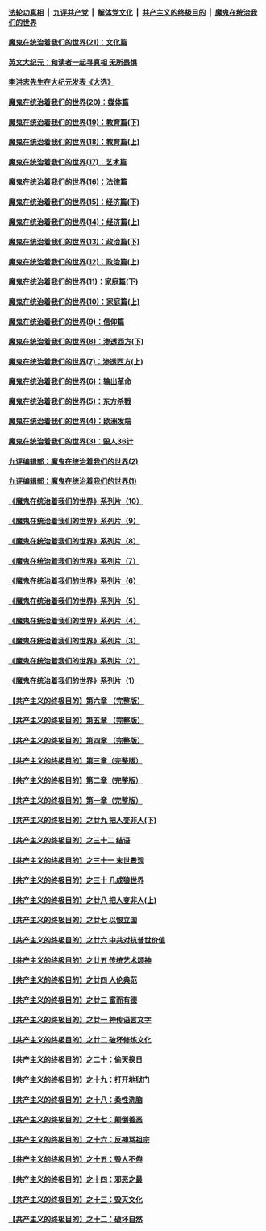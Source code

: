

####  [法轮功真相](../../../../basic/blob/master/README.md?t=12250531) &nbsp;|&nbsp; [九评共产党](../../../../9ping.md/blob/master/README.md?t=12250531) &nbsp;|&nbsp; [解体党文化](../../../../jtdwh.md/blob/master/README.md?t=12250531)  &nbsp;|&nbsp; [共产主义的终极目的](../../../../gczydzjmd.md/blob/master/README.md?t=12250531) &nbsp;|&nbsp; [魔鬼在统治我们的世界](../../../../mgztzwmdsj.md/blob/master/README.md?t=12250531) 

#### [魔鬼在统治着我们的世界(21)：文化篇](../pages/nsc422/n10597706.md?t=12250531) 

#### [英文大纪元：和读者一起寻真相 无所畏惧](../pages/nsc422/n12542027.md?t=12250531) 

#### [李洪志先生在大纪元发表《大选》](../pages/nsc422/n12534746.md?t=12250531) 

#### [魔鬼在统治着我们的世界(20)：媒体篇](../pages/nsc422/n10586579.md?t=12250531) 

#### [魔鬼在统治着我们的世界(19)：教育篇(下)](../pages/nsc422/n10564808.md?t=12250531) 

#### [魔鬼在统治着我们的世界(18)：教育篇(上)](../pages/nsc422/n10526970.md?t=12250531) 

#### [魔鬼在统治着我们的世界(17)：艺术篇](../pages/nsc422/n10499093.md?t=12250531) 

#### [魔鬼在统治着我们的世界(16)：法律篇](../pages/nsc422/n10485969.md?t=12250531) 

#### [魔鬼在统治着我们的世界(15)：经济篇(下)](../pages/nsc422/n10469975.md?t=12250531) 

#### [魔鬼在统治着我们的世界(14)：经济篇(上)](../pages/nsc422/n10457370.md?t=12250531) 

#### [魔鬼在统治着我们的世界(13)：政治篇(下)](../pages/nsc422/n10448270.md?t=12250531) 

#### [魔鬼在统治着我们的世界(12)：政治篇(上)](../pages/nsc422/n10444576.md?t=12250531) 

#### [魔鬼在统治着我们的世界(11)：家庭篇(下)](../pages/nsc422/n10440961.md?t=12250531) 

#### [魔鬼在统治着我们的世界(10)：家庭篇(上)](../pages/nsc422/n10435448.md?t=12250531) 

#### [魔鬼在统治着我们的世界(9)：信仰篇](../pages/nsc422/n10432159.md?t=12250531) 

#### [魔鬼在统治着我们的世界(8)：渗透西方(下)](../pages/nsc422/n10429603.md?t=12250531) 

#### [魔鬼在统治着我们的世界(7)：渗透西方(上)](../pages/nsc422/n10426013.md?t=12250531) 

#### [魔鬼在统治着我们的世界(6)：输出革命](../pages/nsc422/n10421536.md?t=12250531) 

#### [魔鬼在统治着我们的世界(5)：东方杀戮](../pages/nsc422/n10417707.md?t=12250531) 

#### [魔鬼在统治着我们的世界(4)：欧洲发端](../pages/nsc422/n10414890.md?t=12250531) 

#### [魔鬼在统治着我们的世界(3)：毁人36计](../pages/nsc422/n10411583.md?t=12250531) 

#### [九评编辑部：魔鬼在统治着我们的世界(2)](../pages/nsc422/n10410036.md?t=12250531) 

#### [九评编辑部：魔鬼在统治着我们的世界(1)](../pages/nsc422/n10406825.md?t=12250531) 

#### [《魔鬼在统治着我们的世界》系列片（10）](../pages/nsc422/n12292670.md?t=12250531) 

#### [《魔鬼在统治着我们的世界》系列片（9）](../pages/nsc422/n12290859.md?t=12250531) 

#### [《魔鬼在统治着我们的世界》系列片（8）](../pages/nsc422/n12287445.md?t=12250531) 

#### [《魔鬼在统治着我们的世界》系列片（7）](../pages/nsc422/n12283425.md?t=12250531) 

#### [《魔鬼在统治着我们的世界》系列片（6）](../pages/nsc422/n12282314.md?t=12250531) 

#### [《魔鬼在统治着我们的世界》系列片（5）](../pages/nsc422/n12281419.md?t=12250531) 

#### [《魔鬼在统治着我们的世界》系列片（4）](../pages/nsc422/n12274024.md?t=12250531) 

#### [《魔鬼在统治着我们的世界》系列片（3）](../pages/nsc422/n12271322.md?t=12250531) 

#### [《魔鬼在统治着我们的世界》系列片（2）](../pages/nsc422/n12269049.md?t=12250531) 

#### [《魔鬼在统治着我们的世界》系列片（1）](../pages/nsc422/n12267575.md?t=12250531) 

#### [【共产主义的终极目的】第六章 （完整版）](../pages/nsc422/n11428913.md?t=12250531) 

#### [【共产主义的终极目的】第五章 （完整版）](../pages/nsc422/n11428912.md?t=12250531) 

#### [【共产主义的终极目的】第四章 （完整版）](../pages/nsc422/n11428907.md?t=12250531) 

#### [【共产主义的终极目的】第三章（完整版）](../pages/nsc422/n11428848.md?t=12250531) 

#### [【共产主义的终极目的】第二章（完整版）](../pages/nsc422/n11428831.md?t=12250531) 

#### [【共产主义的终极目的】第一章（完整版）](../pages/nsc422/n11417651.md?t=12250531) 

#### [【共产主义的终极目的】之廿九 把人变非人(下)](../pages/nsc422/n11344140.md?t=12250531) 

#### [【共产主义的终极目的】之三十二 结语](../pages/nsc422/n11360535.md?t=12250531) 

#### [【共产主义的终极目的】之三十一 末世景观](../pages/nsc422/n11351129.md?t=12250531) 

#### [【共产主义的终极目的】之三十 几成狼世界](../pages/nsc422/n11348280.md?t=12250531) 

#### [【共产主义的终极目的】之廿八 把人变非人(上)](../pages/nsc422/n11340492.md?t=12250531) 

#### [【共产主义的终极目的】之廿七 以恨立国](../pages/nsc422/n11336944.md?t=12250531) 

#### [【共产主义的终极目的】之廿六 中共对抗普世价值](../pages/nsc422/n11324785.md?t=12250531) 

#### [【共产主义的终极目的】之廿五 传统艺术颂神](../pages/nsc422/n11296396.md?t=12250531) 

#### [【共产主义的终极目的】之廿四 人伦典范](../pages/nsc422/n11296397.md?t=12250531) 

#### [【共产主义的终极目的】之廿三 富而有德](../pages/nsc422/n11283598.md?t=12250531) 

#### [【共产主义的终极目的】之廿一 神传语言文字](../pages/nsc422/n11263265.md?t=12250531) 

#### [【共产主义的终极目的】之廿二 破坏修炼文化](../pages/nsc422/n11245728.md?t=12250531) 

#### [【共产主义的终极目的】之二十：偷天换日](../pages/nsc422/n11238846.md?t=12250531) 

#### [【共产主义的终极目的】之十九：打开地狱门](../pages/nsc422/n11206376.md?t=12250531) 

#### [【共产主义的终极目的】之十八：柔性洗脑](../pages/nsc422/n11199994.md?t=12250531) 

#### [【共产主义的终极目的】之十七：颠倒善恶](../pages/nsc422/n11179782.md?t=12250531) 

#### [【共产主义的终极目的】之十六：反神骂祖宗](../pages/nsc422/n11166798.md?t=12250531) 

#### [【共产主义的终极目的】之十五：毁人不倦](../pages/nsc422/n11166792.md?t=12250531) 

#### [【共产主义的终极目的】之十四：邪恶之最](../pages/nsc422/n11150249.md?t=12250531) 

#### [【共产主义的终极目的】之十三：毁灭文化](../pages/nsc422/n11135227.md?t=12250531) 

#### [【共产主义的终极目的】之十二：破坏自然](../pages/nsc422/n11135214.md?t=12250531) 

